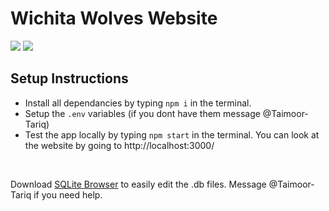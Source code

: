 # Wichita Wolves Website
[![](https://img.shields.io/badge/version-1.0.0-brightgreen?style=flat-square)]()
[![](https://img.shields.io/badge/contributers-1-blue?style=flat-square)]()

## Setup Instructions
* Install all dependancies by typing `npm i` in the terminal.
* Setup the `.env` variables (if you dont have them message @Taimoor-Tariq)
* Test the app locally by typing `npm start` in the terminal. You can look at the website by going to http://localhost:3000/

<br>

Download [SQLite Browser](https://sqlitebrowser.org/dl/) to easily edit the .db files. Message @Taimoor-Tariq if you need help.
